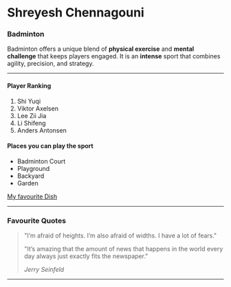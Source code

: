 # Shreyesh Chennagouni
### Badminton
Badminton offers a unique blend of __physical exercise__ and **mental challenge** that keeps players engaged. It is an __intense__ sport that combines agility, precision, and strategy.

---
#### Player Ranking
1. Shi Yuqi
2. Viktor Axelsen
3. Lee Zii Jia
4. Li Shifeng
5. Anders Antonsen
#### Places you can play the sport
* Badminton Court
* Playground
* Backyard
* Garden

[My favourite Dish](MyDish.md)

---
### Favourite Quotes
> "I’m afraid of heights. I’m also afraid of widths. I have a lot of fears."
> 
> "It’s amazing that the amount of news that happens in the world every day always just exactly fits the newspaper."
> 
> _Jerry Seinfeld_

---

